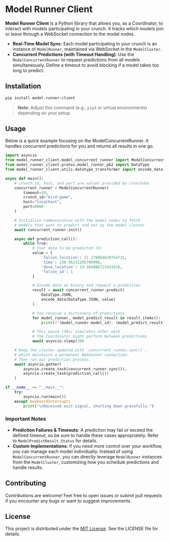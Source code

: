 # Model Runner Client

**Model Runner Client** is a Python library that allows you, as a Coordinator, to interact with models participating in your crunch. It tracks which models join or leave through a WebSocket connection to the model nodes.

- **Real-Time Model Sync**: Each model participating in your crunch is an instance of `ModelRunner`, maintained via WebSocket in the `ModelCluster`.
- **Concurrent Predictions (with Timeout Handling)**: Use the `ModelConcurrentRunner` to request predictions from all models simultaneously. Define a timeout to avoid blocking if a model takes too long to predict.

## Installation

```bash
pip install model-runner-client
```

> **Note**: Adjust this command (e.g., `pip3` or virtual environments) depending on your setup.

## Usage

Below is a quick example focusing on the ModelConcurrentRunner. It handles concurrent predictions for you and returns all results in one go.

```python
import asyncio
from model_runner_client.model_concurrent_runner import ModelConcurrentRunner
from model_runner_client.protos.model_runner_pb2 import DataType
from model_runner_client.utils.datatype_transformer import encode_data

async def main():
    # crunch_id, host, and port are values provided by crunchdao
    concurrent_runner = ModelConcurrentRunner(
        timeout=10,
        crunch_id="bird-game",
        host="localhost",
        port=8000
    )

    # Initialize communication with the model nodes to fetch 
    # models that want to predict and set up the model cluster
    await concurrent_runner.init()

    async def prediction_call():
        while True:
            # Your data to be predicted (X)
            value = {
                'falcon_location': 21.179864629354732,
                'time': 230.96231205799998,
                'dove_location': 19.164986723324326,
                'falcon_id': 1
            }

            # Encode data as binary and request a prediction
            result = await concurrent_runner.predict(
                DataType.JSON,
                encode_data(DataType.JSON, value)
            )

            # You receive a dictionary of predictions
            for model_runner, model_predict_result in result.items():
                print(f"{model_runner.model_id}: {model_predict_result}")

            # This pause (30s) simulates other work 
            # the Coordinator might perform between predictions
            await asyncio.sleep(30)

    # Keep the cluster updated with `concurrent_runner.sync()`, 
    # which maintains a permanent WebSocket connection.
    # Then run our prediction process.
    await asyncio.gather(
        asyncio.create_task(concurrent_runner.sync()),
        asyncio.create_task(prediction_call())
    )

if __name__ == "__main__":
    try:
        asyncio.run(main())
    except KeyboardInterrupt:
        print("\nReceived exit signal, shutting down gracefully.")
```

### Important Notes

- **Prediction Failures & Timeouts**: A prediction may fail or exceed the defined timeout, so be sure to handle these cases appropriately. Refer to `ModelPredictResult.Status` for details.
- **Custom Implementations**: If you need more control over your workflow, you can manage each model individually. Instead of using `ModelConcurrentRunner`, you can directly leverage `ModelRunner` instances from the `ModelCluster`, customizing how you schedule predictions and handle results.

## Contributing

Contributions are welcome! Feel free to open issues or submit pull requests if you encounter any bugs or want to suggest improvements.

## License

This project is distributed under the [MIT License](https://choosealicense.com/licenses/mit/). See the LICENSE file for details.